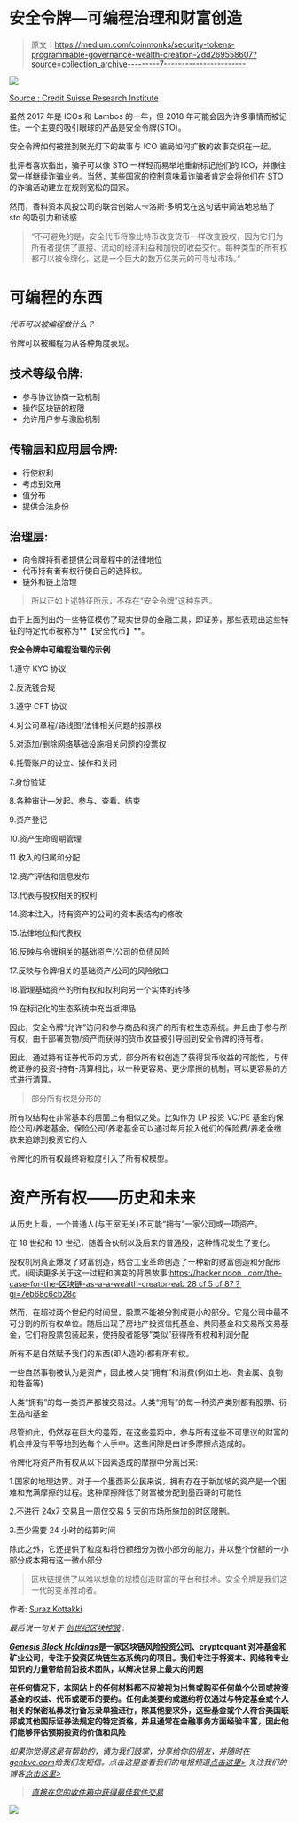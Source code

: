 # 安全令牌—可编程治理和财富创造

> 原文：<https://medium.com/coinmonks/security-tokens-programmable-governance-wealth-creation-2dd269558607?source=collection_archive---------7----------------------->

![](img/2086dec0072671c26b5b8b1a0c3a6711.png)

[Source : Credit Suisse Research Institute](https://www.credit-suisse.com/corporate/en/articles/news-and-expertise/global-wealth-report-2018-us-and-china-in-the-lead-201810.html)

虽然 2017 年是 ICOs 和 Lambos 的一年，但 2018 年可能会因为许多事情而被记住。一个主要的吸引眼球的产品是安全令牌(STO)。

安全令牌如何被推到聚光灯下的故事与 ICO 骗局如何扩散的故事交织在一起。

批评者喜欢指出，骗子可以像 STO 一样轻而易举地重新标记他们的 ICO，并像往常一样继续诈骗业务。当然，某些国家的控制意味着诈骗者肯定会将他们在 STO 的诈骗活动建立在规则宽松的国家。

然而，香料资本风投公司的联合创始人卡洛斯·多明戈在这句话中简洁地总结了 sto 的吸引力和诱惑

> “不可避免的是，安全代币将像比特币改变货币一样改变股权，因为它们为所有者提供了直接、流动的经济利益和加快的收益交付。每种类型的所有权都可以被令牌化，这是一个巨大的数万亿美元的可寻址市场。”

# 可编程的东西

*代币可以被编程做什么？*

令牌可以被编程为从各种角度表现。

## 技术等级令牌:

*   参与协议协商一致机制
*   操作区块链的权限
*   允许用户参与激励机制

## 传输层和应用层令牌:

*   行使权利
*   考虑到效用
*   值分布
*   提供合法身份

## 治理层:

*   向令牌持有者提供公司章程中的法律地位
*   代币持有者有权行使自己的选择权。
*   链外和链上治理

> 所以正如上述特征所示，不存在“安全令牌”这种东西。

由于上面列出的一些特征模仿了现实世界的金融工具，即证券，那些表现出这些特征的特定代币被称为**【安全代币】**。

**安全令牌中可编程治理的示例**

1.遵守 KYC 协议

2.反洗钱合规

3.遵守 CFT 协议

4.对公司章程/路线图/法律相关问题的投票权

5.对添加/删除网络基础设施相关问题的投票权

6.托管账户的设立、操作和关闭

7.身份验证

8.各种审计—发起、参与、查看、结束

9.资产登记

10.资产生命周期管理

11.收入的归属和分配

12.资产评估和信息发布

13.代表与股权相关的权利

14.资本注入，持有资产的公司的资本表结构的修改

15.法律地位和代表权

16.反映与令牌相关的基础资产/公司的负债风险

17.反映与令牌相关的基础资产/公司的风险敞口

18.管理基础资产的所有权和权利向另一个实体的转移

19.在标记化的生态系统中充当抵押品

因此，安全令牌“允许”访问和参与商品和资产的所有权生态系统。并且由于参与所有权，由于部署货物/资产而获得的货币收益被引导回到安全令牌的持有者。

因此，通过持有证券代币的方式，部分所有权创造了获得货币收益的可能性，与传统证券的投资-持有-清算相比，以一种更容易、更少摩擦的机制，可以更容易的方式进行清算。

> 部分所有权是分形的

所有权结构在非常基本的层面上有相似之处。比如作为 LP 投资 VC/PE 基金的保险公司/养老基金。保险公司/养老基金可以通过每月投入他们的保险费/养老金缴款来追踪到投资它的人

令牌化的所有权最终将粒度引入了所有权模型。

# 资产所有权——历史和未来

从历史上看，一个普通人(与王室无关)不可能“拥有”一家公司或一项资产。

在 18 世纪和 19 世纪，随着合伙制以及后来的普通股，这种情况发生了变化。

股权机制真正爆发了财富创造，结合工业革命创造了一种新的财富创造和分配形式。(阅读更多关于这一过程和演变的背景故事:[https://hacker noon . com/the-case-for-the-区块链-as-a-a-wealth-creator-eab 28 cf 5 cf 87？gi=7eb68c6cb28c](https://hackernoon.com/the-case-for-blockchain-as-a-wealth-creator-eab28cf5cf87?gi=7eb68c6cb28c)

然而，在超过两个世纪的时间里，股票不能被分割成更小的部分。它是公司中最不可分割的所有权单位。随后出现了房地产投资信托基金、共同基金和交易所交易基金，它们将股票包装起来，使持股者能够“类似”获得所有权和利润分配

所有不是自然赋予我们的东西(即人造的)都有所有权。

一些自然事物被认为是资产，因此被人类“拥有”和消费(例如土地、贵金属、食物和牲畜等)

人类“拥有”的每一类资产都被交易过。人类“拥有”的每一种资产类别都有股票、衍生品和基金

尽管如此，仍然存在巨大的差距，在这些差距中，参与所有这些不可思议的财富的机会并没有平等地到达每个人手中。这些间隙是由许多摩擦点造成的。

令牌化将资产所有权从以下因素造成的摩擦中分离出来:

1.国家的地理边界。对于一个墨西哥公民来说，拥有存在于新加坡的资产是一个困难和充满摩擦的过程。这种摩擦降低了财富被分配到墨西哥的可能性

2.不进行 24x7 交易且一周仅交易 5 天的市场所施加的时区限制。

3.至少需要 24 小时的结算时间

除此之外，它还提供了粒度和将份额细分为微小部分的能力，并以整个份额的一小部分成本拥有这一微小部分

> 区块链提供了以难以想象的规模创造财富的平台和技术。安全令牌是我们这一代的变革推动者。

作者: [Suraz Kottakki](https://www.linkedin.com/in/suraz)

*最后说一句关于* [*创世纪区块控股*](http://www.genbvc.com/) *:*

[***Genesis Block Holdings***](http://www.genbvc.com/)**是一家区块链风险投资公司、cryptoquant 对冲基金和矿业公司，专注于投资区块链生态系统内的项目。我们专注于将资本、网络和专业知识的力量带给前沿技术团队，以解决世界上最大的问题**

**在任何情况下，本网站上的任何材料都不应被视为出售或购买任何单个公司或投资基金的权益、代币或硬币的要约。任何此类要约或邀约将仅通过与特定基金或个人相关的保密私募发行备忘录单独进行，除其他要求外，这些基金或个人符合美国联邦或其他国际证券法规定的特定资格，并且通常在金融事务方面经验丰富，因此他们能够评估预期投资的价值和风险**

*如果你觉得这是有帮助的，请为我们鼓掌，分享给你的朋友，并随时在[genbvc.com](http://genbvc.com/)给我们发短信。点击这里查看我们的电报频道[点击这里>](https://t.me/genesisblockholdings) 关注我们的博客[点击这里>](/@genblockfund)*

> *[直接在您的收件箱中获得最佳软件交易](https://coincodecap.com/?utm_source=coinmonks)*

*[![](img/7c0b3dfdcbfea594cc0ae7d4f9bf6fcb.png)](https://coincodecap.com/?utm_source=coinmonks)*